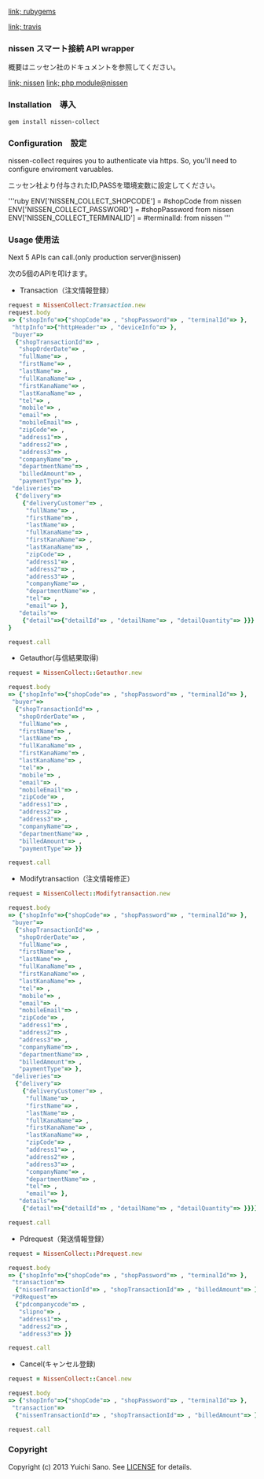 
[link; rubygems](https://rubygems.org/gems/nissen-collect)

[link; travis](https://travis-ci.org/yu1ch1/nissen-collect)

###  nissen スマート接続 API wrapper
概要はニッセン社のドキュメントを参照してください。

[link; nissen](http://collect.nissen.co.jp/atobarai-ec/)
[link; php module@nissen](http://www.ec-cube.net/products/detail.php?product_id=371)

### Installation　導入
    gem install nissen-collect

### Configuration　設定
nissen-collect requires you to authenticate via https.
So, you'll need to configure enviroment varuables.

ニッセン社より付与されたID,PASSを環境変数に設定してください。

'''ruby
ENV['NISSEN_COLLECT_SHOPCODE'] = #shopCode from nissen
ENV['NISSEN_COLLECT_PASSWORD'] = #shopPassword from nissen
ENV['NISSEN_COLLECT_TERMINALID'] = #terminalId: from nissen
'''

### Usage 使用法
Next 5 APIs can call.(only production server@nissen)

次の5個のAPIを叩けます。

* Transaction（注文情報登録）

```ruby
request = NissenCollect:Transaction.new
request.body
=> {"shopInfo"=>{"shopCode"=> , "shopPassword"=> , "terminalId"=> },
 "httpInfo"=>{"httpHeader"=> , "deviceInfo"=> },
 "buyer"=>
  {"shopTransactionId"=> ,
   "shopOrderDate"=> ,
   "fullName"=> ,
   "firstName"=> ,
   "lastName"=> ,
   "fullKanaName"=> ,
   "firstKanaName"=> ,
   "lastKanaName"=> ,
   "tel"=> ,
   "mobile"=> ,
   "email"=> ,
   "mobileEmail"=> ,
   "zipCode"=> ,
   "address1"=> ,
   "address2"=> ,
   "address3"=> ,
   "companyName"=> ,
   "departmentName"=> ,
   "billedAmount"=> ,
   "paymentType"=> },
 "deliveries"=>
  {"delivery"=>
    {"deliveryCustomer"=> ,
     "fullName"=> ,
     "firstName"=> ,
     "lastName"=> ,
     "fullKanaName"=> ,
     "firstKanaName"=> ,
     "lastKanaName"=> ,
     "zipCode"=> ,
     "address1"=> ,
     "address2"=> ,
     "address3"=> ,
     "companyName"=> ,
     "departmentName"=> ,
     "tel"=> ,
     "email"=> },
   "details"=>
    {"detail"=>{"detailId"=> , "detailName"=> , "detailQuantity"=> }}}
}

request.call
```

* Getauthor(与信結果取得)

```ruby
request = NissenCollect::Getauthor.new

request.body
=> {"shopInfo"=>{"shopCode"=> , "shopPassword"=> , "terminalId"=> },
 "buyer"=>
  {"shopTransactionId"=> ,
   "shopOrderDate"=> ,
   "fullName"=> ,
   "firstName"=> ,
   "lastName"=> ,
   "fullKanaName"=> ,
   "firstKanaName"=> ,
   "lastKanaName"=> ,
   "tel"=> ,
   "mobile"=> ,
   "email"=> ,
   "mobileEmail"=> ,
   "zipCode"=> ,
   "address1"=> ,
   "address2"=> ,
   "address3"=> ,
   "companyName"=> ,
   "departmentName"=> ,
   "billedAmount"=> ,
   "paymentType"=> }}

request.call
```

* Modifytransaction（注文情報修正）

```ruby
request = NissenCollect::Modifytransaction.new

request.body
=> {"shopInfo"=>{"shopCode"=> , "shopPassword"=> , "terminalId"=> },
 "buyer"=>
  {"shopTransactionId"=> ,
   "shopOrderDate"=> ,
   "fullName"=> ,
   "firstName"=> ,
   "lastName"=> ,
   "fullKanaName"=> ,
   "firstKanaName"=> ,
   "lastKanaName"=> ,
   "tel"=> ,
   "mobile"=> ,
   "email"=> ,
   "mobileEmail"=> ,
   "zipCode"=> ,
   "address1"=> ,
   "address2"=> ,
   "address3"=> ,
   "companyName"=> ,
   "departmentName"=> ,
   "billedAmount"=> ,
   "paymentType"=> },
 "deliveries"=>
  {"delivery"=>
    {"deliveryCustomer"=> ,
     "fullName"=> ,
     "firstName"=> ,
     "lastName"=> ,
     "fullKanaName"=> ,
     "firstKanaName"=> ,
     "lastKanaName"=> ,
     "zipCode"=> ,
     "address1"=> ,
     "address2"=> ,
     "address3"=> ,
     "companyName"=> ,
     "departmentName"=> ,
     "tel"=> ,
     "email"=> },
   "details"=>
    {"detail"=>{"detailId"=> , "detailName"=> , "detailQuantity"=> }}}}

request.call
```

* Pdrequest（発送情報登録）

```ruby
request = NissenCollect::Pdrequest.new

request.body
=> {"shopInfo"=>{"shopCode"=> , "shopPassword"=> , "terminalId"=> },
 "transaction"=>
  {"nissenTransactionId"=> , "shopTransactionId"=> , "billedAmount"=> },
 "PdRequest"=>
  {"pdcompanycode"=> ,
   "slipno"=> ,
   "address1"=> ,
   "address2"=> ,
   "address3"=> }}

request.call
```

* Cancel(キャンセル登録)

```ruby
request = NissenCollect::Cancel.new

request.body
=> {"shopInfo"=>{"shopCode"=> , "shopPassword"=> , "terminalId"=> },
 "transaction"=>
  {"nissenTransactionId"=> , "shopTransactionId"=> , "billedAmount"=> }}

request.call
```

### Copyright
Copyright (c) 2013 Yuichi Sano.
See [LICENSE][] for details.

[license]: LICENSE.md
